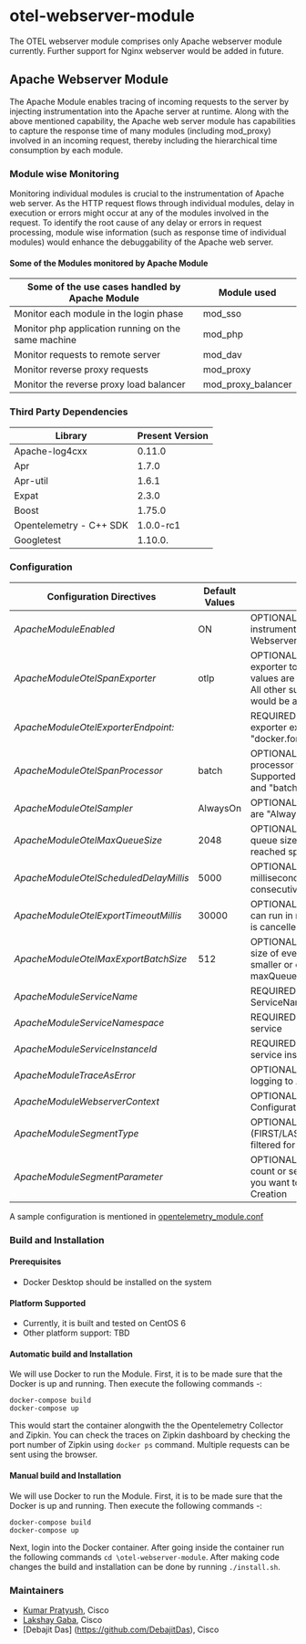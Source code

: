 # otel-webserver-module

The OTEL webserver module comprises only Apache webserver module currently. Further support for Nginx webserver would be added in future.

## Apache Webserver Module

The Apache Module enables tracing of incoming requests to the server by injecting instrumentation into the Apache server at runtime. Along with the above mentioned capability, the Apache web server module has capabilities to capture the response time of many modules (including mod_proxy) involved in an incoming request, thereby including the hierarchical time consumption by each module.

### Module wise Monitoring

Monitoring individual modules is crucial to the instrumentation of Apache web server. As the HTTP request flows through individual modules, delay in execution or errors might occur at any of the modules involved in the request. To identify the root cause of any delay or errors in request processing, module wise information (such as response time of individual modules) would enhance the debuggability of the Apache web server.

#### Some of the Modules monitored by Apache Module
| Some of the use cases handled by Apache Module | Module used |
| ---------------------------------------------- | ----------- |
| Monitor each module in the login phase         | mod_sso     |
| Monitor php application running on the same machine | mod_php|
| Monitor requests to remote server              | mod_dav     |
| Monitor reverse proxy requests                 | mod_proxy   |
| Monitor the reverse proxy load balancer        | mod_proxy_balancer |

### Third Party Dependencies

| Library                                        | Present Version |
| ---------------------------------------------- | -----------     |
| Apache-log4cxx                                 | 0.11.0          |
| Apr                                            | 1.7.0           |
| Apr-util                                       | 1.6.1           |
| Expat                                          | 2.3.0           |
| Boost                                          | 1.75.0          |
| Opentelemetry - C++ SDK                        | 1.0.0-rc1       |
| Googletest                                     | 1.10.0.         |


### Configuration
| Configuration Directives                       |  Default Values |  Remarks                                   |
| ---------------------------------------------- | --------------- | ------------------------------------------ |
|*ApacheModuleEnabled*                           | ON              | OPTIONAL: Needed for instrumenting Apache Webserver |
|*ApacheModuleOtelSpanExporter*                 | otlp             | OPTIONAL: Specify the span exporter to be used. Supported values are "otlp" and "ostream". All other supported values would be added in future. |
|*ApacheModuleOtelExporterEndpoint:*             |                 | REQUIRED: The endpoint otel exporter exports to. Example "docker.for.mac.localhost:4317" |
|*ApacheModuleOtelSpanProcessor*                 | batch           | OPTIONAL: Specify the processor to select to. Supported values are "simple" and "batch".|
|*ApacheModuleOtelSampler*                       | AlwaysOn        | OPTIONAL: Supported values are "AlwaysOn" and "AlwaysOff" |
|*ApacheModuleOtelMaxQueueSize*                  | 2048            | OPTIONAL: The maximum queue size. After the size is reached spans are dropped|
|*ApacheModuleOtelScheduledDelayMillis*          | 5000            | OPTIONAL: The delay interval in milliseconds between two consecutive exports|
|*ApacheModuleOtelExportTimeoutMillis*           | 30000           | OPTIONAL: How long the export can run in milliseconds before it is cancelled|
|*ApacheModuleOtelMaxExportBatchSize*            | 512             | OPTIONAL: The maximum batch size of every export. It must be smaller or equal to maxQueueSize |
|*ApacheModuleServiceName*                       |                 | REQUIRED: A namespace for the ServiceName|
|*ApacheModuleServiceNamespace*                  |                 | REQUIRED: Logical name of the service |
|*ApacheModuleServiceInstanceId*                 |                 | REQUIRED: The string ID of the service instance |
|*ApacheModuleTraceAsError*                      |                 | OPTIONAL: Trace level for logging to Apache log|
|*ApacheModuleWebserverContext*                  |                 | OPTIONAL: Virtual Host Configuration|
|*ApacheModuleSegmentType*                       |                 | OPTIONAL: Specify the string (FIRST/LAST/CUSTOM) to be filtered for Span Name Creation|
|*ApacheModuleSegmentParameter*                  |                 | OPTIONAL: Specify the segment count or segment numbers that you want to display for Span Creation|

A sample configuration is mentioned in [opentelemetry_module.conf](https://github.com/cisco-open/otel-webserver-module/blob/main/opentelemetry_module.conf)

### Build and Installation
#### Prerequisites
- Docker Desktop should be installed on the system

#### Platform Supported
- Currently, it is built and tested on CentOS 6
- Other platform support: TBD

#### Automatic build and Installation

We will use Docker to run the Module. First, it is to be made sure that the Docker is up and running. 
Then execute the following commands -:
```
docker-compose build 
docker-compose up
```
This would start the container alongwith the the Opentelemetry Collector and Zipkin. You can check the traces on Zipkin dashboard by checking the port number of Zipkin using ```docker ps``` command. Multiple requests can be sent using the browser.

#### Manual build and Installation

We will use Docker to run the Module. First, it is to be made sure that the Docker is up and running. 
Then execute the following commands -:
```
docker-compose build 
docker-compose up
```
Next, login into the Docker container. 
After going inside the container run the following commands ```cd \otel-webserver-module```. After making code changes the build and installation can be done by running ```./install.sh```.

### Maintainers
* [Kumar Pratyush](https://github.com/kpratyus), Cisco
* [Lakshay Gaba](https://github.com/lakshay141), Cisco
* [Debajit Das] (https://github.com/DebajitDas), Cisco

